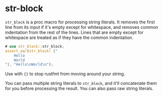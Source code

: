 # str-block

`str_block` is a proc macro for processing string literals. It removes the first line from
its input if it's empty except for whitespace, and removes common indentation from the rest
of the lines. Lines that are empty except for whitespace are treated as if they have the
common indentation.

```rust
# use str_block::str_block;
assert_eq!(str_block! {"
    Hello
    World
"}, "Hello\nWorld\n");
```

Use with `{}` to stop rustfmt from moving around your string.

You can pass multiple string literals to `str_block`, and it'll concatenate them for you
before processing the result. You can also pass raw string literals.
